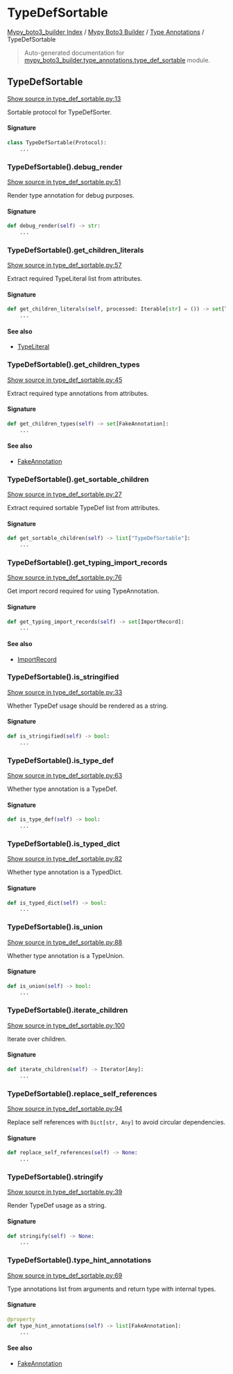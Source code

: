 # TypeDefSortable

[Mypy_boto3_builder Index](../../README.md#mypy_boto3_builder-index) /
[Mypy Boto3 Builder](../index.md#mypy-boto3-builder) /
[Type Annotations](./index.md#type-annotations) /
TypeDefSortable

> Auto-generated documentation for [mypy_boto3_builder.type_annotations.type_def_sortable](https://github.com/youtype/mypy_boto3_builder/blob/main/mypy_boto3_builder/type_annotations/type_def_sortable.py) module.

## TypeDefSortable

[Show source in type_def_sortable.py:13](https://github.com/youtype/mypy_boto3_builder/blob/main/mypy_boto3_builder/type_annotations/type_def_sortable.py#L13)

Sortable protocol for TypeDefSorter.

#### Signature

```python
class TypeDefSortable(Protocol):
    ...
```

### TypeDefSortable().debug_render

[Show source in type_def_sortable.py:51](https://github.com/youtype/mypy_boto3_builder/blob/main/mypy_boto3_builder/type_annotations/type_def_sortable.py#L51)

Render type annotation for debug purposes.

#### Signature

```python
def debug_render(self) -> str:
    ...
```

### TypeDefSortable().get_children_literals

[Show source in type_def_sortable.py:57](https://github.com/youtype/mypy_boto3_builder/blob/main/mypy_boto3_builder/type_annotations/type_def_sortable.py#L57)

Extract required TypeLiteral list from attributes.

#### Signature

```python
def get_children_literals(self, processed: Iterable[str] = ()) -> set[TypeLiteral]:
    ...
```

#### See also

- [TypeLiteral](./type_literal.md#typeliteral)

### TypeDefSortable().get_children_types

[Show source in type_def_sortable.py:45](https://github.com/youtype/mypy_boto3_builder/blob/main/mypy_boto3_builder/type_annotations/type_def_sortable.py#L45)

Extract required type annotations from attributes.

#### Signature

```python
def get_children_types(self) -> set[FakeAnnotation]:
    ...
```

#### See also

- [FakeAnnotation](./fake_annotation.md#fakeannotation)

### TypeDefSortable().get_sortable_children

[Show source in type_def_sortable.py:27](https://github.com/youtype/mypy_boto3_builder/blob/main/mypy_boto3_builder/type_annotations/type_def_sortable.py#L27)

Extract required sortable TypeDef list from attributes.

#### Signature

```python
def get_sortable_children(self) -> list["TypeDefSortable"]:
    ...
```

### TypeDefSortable().get_typing_import_records

[Show source in type_def_sortable.py:76](https://github.com/youtype/mypy_boto3_builder/blob/main/mypy_boto3_builder/type_annotations/type_def_sortable.py#L76)

Get import record required for using TypeAnnotation.

#### Signature

```python
def get_typing_import_records(self) -> set[ImportRecord]:
    ...
```

#### See also

- [ImportRecord](../import_helpers/import_record.md#importrecord)

### TypeDefSortable().is_stringified

[Show source in type_def_sortable.py:33](https://github.com/youtype/mypy_boto3_builder/blob/main/mypy_boto3_builder/type_annotations/type_def_sortable.py#L33)

Whether TypeDef usage should be rendered as a string.

#### Signature

```python
def is_stringified(self) -> bool:
    ...
```

### TypeDefSortable().is_type_def

[Show source in type_def_sortable.py:63](https://github.com/youtype/mypy_boto3_builder/blob/main/mypy_boto3_builder/type_annotations/type_def_sortable.py#L63)

Whether type annotation is a TypeDef.

#### Signature

```python
def is_type_def(self) -> bool:
    ...
```

### TypeDefSortable().is_typed_dict

[Show source in type_def_sortable.py:82](https://github.com/youtype/mypy_boto3_builder/blob/main/mypy_boto3_builder/type_annotations/type_def_sortable.py#L82)

Whether type annotation is a TypedDict.

#### Signature

```python
def is_typed_dict(self) -> bool:
    ...
```

### TypeDefSortable().is_union

[Show source in type_def_sortable.py:88](https://github.com/youtype/mypy_boto3_builder/blob/main/mypy_boto3_builder/type_annotations/type_def_sortable.py#L88)

Whether type annotation is a TypeUnion.

#### Signature

```python
def is_union(self) -> bool:
    ...
```

### TypeDefSortable().iterate_children

[Show source in type_def_sortable.py:100](https://github.com/youtype/mypy_boto3_builder/blob/main/mypy_boto3_builder/type_annotations/type_def_sortable.py#L100)

Iterate over children.

#### Signature

```python
def iterate_children(self) -> Iterator[Any]:
    ...
```

### TypeDefSortable().replace_self_references

[Show source in type_def_sortable.py:94](https://github.com/youtype/mypy_boto3_builder/blob/main/mypy_boto3_builder/type_annotations/type_def_sortable.py#L94)

Replace self references with `Dict[str, Any]` to avoid circular dependencies.

#### Signature

```python
def replace_self_references(self) -> None:
    ...
```

### TypeDefSortable().stringify

[Show source in type_def_sortable.py:39](https://github.com/youtype/mypy_boto3_builder/blob/main/mypy_boto3_builder/type_annotations/type_def_sortable.py#L39)

Render TypeDef usage as a string.

#### Signature

```python
def stringify(self) -> None:
    ...
```

### TypeDefSortable().type_hint_annotations

[Show source in type_def_sortable.py:69](https://github.com/youtype/mypy_boto3_builder/blob/main/mypy_boto3_builder/type_annotations/type_def_sortable.py#L69)

Type annotations list from arguments and return type with internal types.

#### Signature

```python
@property
def type_hint_annotations(self) -> list[FakeAnnotation]:
    ...
```

#### See also

- [FakeAnnotation](./fake_annotation.md#fakeannotation)
